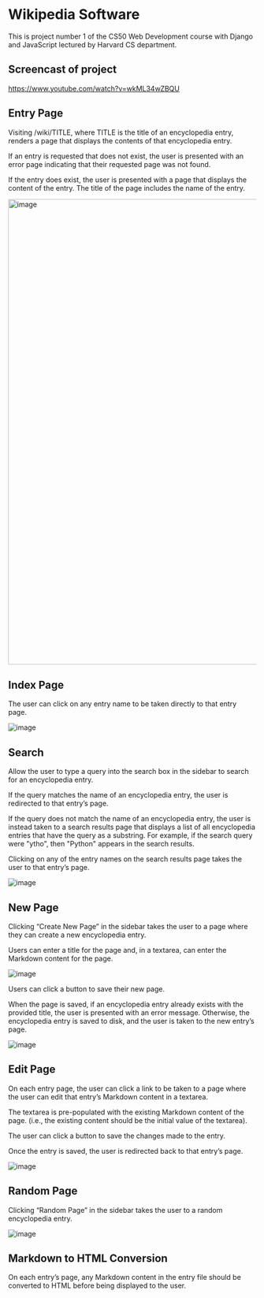 # Wikipedia Software
This is project number 1 of the CS50 Web Development course with Django and JavaScript lectured by Harvard CS department.

## Screencast of project
https://www.youtube.com/watch?v=wkML34wZBQU

## Entry Page
Visiting /wiki/TITLE, where TITLE is the title of an encyclopedia entry, renders a page that displays the contents of that encyclopedia entry.

If an entry is requested that does not exist, the user is presented with an error page indicating that their requested page was not found.

If the entry does exist, the user is presented with a page that displays the content of the entry. The title of the page includes the name of the entry.

<img width="945" alt="image" src="https://github.com/Fernando-Urbano/cs50w-p1-wiki/assets/99626376/555a4ae3-2160-4273-b092-fba9ac7317e0">

## Index Page
The user can click on any entry name to be taken directly to that entry page.

![image](https://github.com/Fernando-Urbano/cs50w-p1-wiki/assets/99626376/7b1c7bda-0d86-4c87-a182-75c828c41b71)

## Search
Allow the user to type a query into the search box in the sidebar to search for an encyclopedia entry.

If the query matches the name of an encyclopedia entry, the user is redirected to that entry’s page.

If the query does not match the name of an encyclopedia entry, the user is instead taken to a search results page that displays a list of all encyclopedia entries that have the query as a substring. For example, if the search query were "ytho", then "Python" appears in the search results.

Clicking on any of the entry names on the search results page takes the user to that entry’s page.

![image](https://github.com/Fernando-Urbano/cs50w-p1-wiki/assets/99626376/6376eedb-a055-488e-b797-a4f16924f502)

## New Page
Clicking “Create New Page” in the sidebar takes the user to a page where they can create a new encyclopedia entry.

Users can enter a title for the page and, in a textarea, can enter the Markdown content for the page.

![image](https://github.com/Fernando-Urbano/cs50w-p1-wiki/assets/99626376/41f90f04-afba-48f7-b7a4-a054d77bf882)

Users can click a button to save their new page.

When the page is saved, if an encyclopedia entry already exists with the provided title, the user is presented with an error message. Otherwise, the encyclopedia entry is saved to disk, and the user is taken to the new entry’s page.

![image](https://github.com/Fernando-Urbano/cs50w-p1-wiki/assets/99626376/81d5871f-c349-4c5c-b74e-186fe1b1f715)

## Edit Page
On each entry page, the user can click a link to be taken to a page where the user can edit that entry’s Markdown content in a textarea.

The textarea is pre-populated with the existing Markdown content of the page. (i.e., the existing content should be the initial value of the textarea).

The user can click a button to save the changes made to the entry.

Once the entry is saved, the user is redirected back to that entry’s page.

![image](https://github.com/Fernando-Urbano/cs50w-p1-wiki/assets/99626376/bbe6b158-6808-4c30-9d83-9035b09abd97)

## Random Page
Clicking “Random Page” in the sidebar takes the user to a random encyclopedia entry.

![image](https://github.com/Fernando-Urbano/cs50w-p1-wiki/assets/99626376/4fb23d33-69ea-487b-bd21-794662fcf374)

## Markdown to HTML Conversion
On each entry’s page, any Markdown content in the entry file should be converted to HTML before being displayed to the user.



